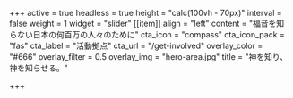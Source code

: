 +++
active = true
headless = true
height = "calc(100vh - 70px)"
interval = false
weight = 1
widget = "slider"
[[item]]
align = "left"
content = "福音を知らない日本の何百万の人々のために"
cta_icon = "compass"
cta_icon_pack = "fas"
cta_label = "活動拠点"
cta_url = "/get-involved"
overlay_color = "#666"
overlay_filter = 0.5
overlay_img = "hero-area.jpg"
title = "神を知り、神を知らせる。"

+++
